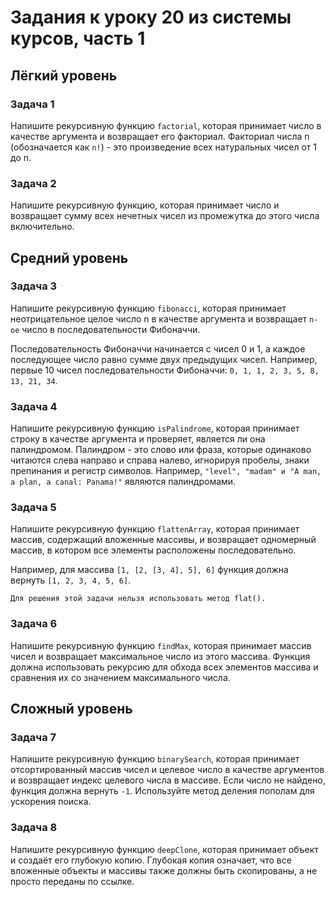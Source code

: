 # Задания к уроку 20 из системы курсов, часть 1

## Лёгкий уровень
### Задача 1

Напишите рекурсивную функцию `factorial`, которая принимает число в качестве аргумента и возвращает его факториал. Факториал числа n (обозначается как `n!`) - это произведение всех натуральных чисел от 1 до n.

### Задача 2

Напишите рекурсивную функцию, которая принимает число и возвращает сумму всех нечетных чисел из промежутка до этого числа включительно.

## Средний уровень
### Задача 3

 Напишите рекурсивную функцию `fibonacci`, которая принимает неотрицательное целое число n в качестве аргумента и возвращает `n-ое` число в последовательности Фибоначчи.

Последовательность Фибоначчи начинается с чисел 0 и 1, а каждое последующее число равно сумме двух предыдущих чисел. Например, первые 10 чисел последовательности Фибоначчи: `0, 1, 1, 2, 3, 5, 8, 13, 21, 34`.

### Задача 4

Напишите рекурсивную функцию `isPalindrome`, которая принимает строку в качестве аргумента и проверяет, является ли она палиндромом. Палиндром - это слово или фраза, которые одинаково читаются слева направо и справа налево, игнорируя пробелы, знаки препинания и регистр символов. Например, `"level", "madam" и "A man, a plan, a canal: Panama!"` являются палиндромами.


### Задача 5
Напишите рекурсивную функцию `flattenArray`, которая принимает массив, содержащий вложенные массивы, и возвращает одномерный массив, в котором все элементы расположены последовательно.

Например, для массива `[1, [2, [3, 4], 5], 6]` функция должна вернуть `[1, 2, 3, 4, 5, 6]`.

    Для решения этой задачи нельзя использовать метод flat().

### Задача 6

Напишите рекурсивную функцию `findMax`, которая принимает массив чисел и возвращает максимальное число из этого массива. Функция должна использовать рекурсию для обхода всех элементов массива и сравнения их со значением максимального числа.

## Сложный уровень
### Задача 7

Напишите рекурсивную функцию `binarySearch`, которая принимает отсортированный массив чисел и целевое число в качестве аргументов и возвращает индекс целевого числа в массиве. Если число не найдено, функция должна вернуть `-1`. Используйте метод деления пополам для ускорения поиска.

### Задача 8

Напишите рекурсивную функцию `deepClone`, которая принимает объект и создаёт его глубокую копию. Глубокая копия означает, что все вложенные объекты и массивы также должны быть скопированы, а не просто переданы по ссылке. 
